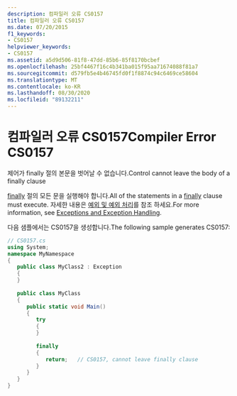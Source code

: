 ```yaml
---
description: 컴파일러 오류 CS0157
title: 컴파일러 오류 CS0157
ms.date: 07/20/2015
f1_keywords:
- CS0157
helpviewer_keywords:
- CS0157
ms.assetid: a5d9d506-81f8-47dd-85b6-85f8170bcbef
ms.openlocfilehash: 25bf4467f16c4b341ba015f95aa71674088f81a7
ms.sourcegitcommit: d579fb5e4b46745fd0f1f8874c94c6469ce58604
ms.translationtype: MT
ms.contentlocale: ko-KR
ms.lasthandoff: 08/30/2020
ms.locfileid: "89132211"
---
```

# <a name="compiler-error-cs0157"></a><span data-ttu-id="384b4-103">컴파일러 오류 CS0157</span><span class="sxs-lookup"><span data-stu-id="384b4-103">Compiler Error CS0157</span></span>
<span data-ttu-id="384b4-104">제어가 finally 절의 본문을 벗어날 수 없습니다.</span><span class="sxs-lookup"><span data-stu-id="384b4-104">Control cannot leave the body of a finally clause</span></span>  
  
 <span data-ttu-id="384b4-105">[finally](../language-reference/keywords/try-catch-finally.md) 절의 모든 문을 실행해야 합니다.</span><span class="sxs-lookup"><span data-stu-id="384b4-105">All of the statements in a [finally](../language-reference/keywords/try-catch-finally.md) clause must execute.</span></span> <span data-ttu-id="384b4-106">자세한 내용은 [예외 및 예외 처리](../programming-guide/exceptions/index.md)를 참조 하세요.</span><span class="sxs-lookup"><span data-stu-id="384b4-106">For more information, see [Exceptions and Exception Handling](../programming-guide/exceptions/index.md).</span></span>  
  
 <span data-ttu-id="384b4-107">다음 샘플에서는 CS0157을 생성합니다.</span><span class="sxs-lookup"><span data-stu-id="384b4-107">The following sample generates CS0157:</span></span>  
  
```csharp  
// CS0157.cs  
using System;  
namespace MyNamespace  
{  
   public class MyClass2 : Exception  
   {  
   }  
  
   public class MyClass  
   {  
      public static void Main()  
      {  
         try  
         {  
         }  
  
         finally  
         {  
            return;   // CS0157, cannot leave finally clause  
         }  
      }  
   }  
}  
```
